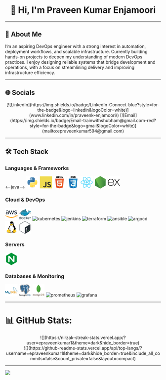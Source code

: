 <div align="center">
  <h1>👋 Hi, I'm Praveen Kumar Enjamoori</h1>
</div>

---
## 🚀 About Me

I’m an aspiring DevOps engineer with a strong interest in automation, deployment workflows, and scalable infrastructure. Currently building hands-on projects to deepen my understanding of modern DevOps practices. I enjoy designing reliable systems that bridge development and operations, with a focus on streamlining delivery and improving infrastructure efficiency.

---

## 🌐 Socials

<div align="center">
<!--   [![Website](https://img.shields.io/badge/Website-trainwithshubham.com-blue?style=for-the-badge&logo=google-chrome&logoColor=white)](https://www.praveen.com) -->
  [![LinkedIn](https://img.shields.io/badge/LinkedIn-Connect-blue?style=for-the-badge&logo=linkedin&logoColor=white)](www.linkedin.com/in/praveenk-enjamoori/)
  [![Email](https://img.shields.io/badge/Email-trainwithshubham@gmail.com-red?style=for-the-badge&logo=gmail&logoColor=white)](mailto:epraveenkumar594@gmail.com)
</div>

---

## 🛠️ Tech Stack

### **Languages & Frameworks**
<p align="left">
  <--java-->
  <img src="https://raw.githubusercontent.com/devicons/devicon/master/icons/python/python-original.svg" alt="python" width="40" height="40"/>
  <img src="https://raw.githubusercontent.com/devicons/devicon/master/icons/javascript/javascript-original.svg" alt="javascript" width="40" height="40"/>
  <img src="https://raw.githubusercontent.com/devicons/devicon/master/icons/html5/html5-original-wordmark.svg" alt="html5" width="40" height="40"/>
  <img src="https://raw.githubusercontent.com/devicons/devicon/master/icons/css3/css3-original-wordmark.svg" alt="css3" width="40" height="40"/>
  <img src="https://raw.githubusercontent.com/devicons/devicon/master/icons/react/react-original.svg" alt="react" width="40" height="40"/>
  <img src="https://raw.githubusercontent.com/devicons/devicon/master/icons/nodejs/nodejs-original.svg" alt="nodejs" width="40" height="40"/>
  <img src="https://raw.githubusercontent.com/devicons/devicon/master/icons/express/express-original.svg" alt="expressjs" width="40" height="40"/>
</p>

### **Cloud & DevOps**
<p align="left">
  <img src="https://raw.githubusercontent.com/devicons/devicon/master/icons/amazonwebservices/amazonwebservices-original-wordmark.svg" alt="aws" width="40" height="40"/>
  <img src="https://raw.githubusercontent.com/devicons/devicon/master/icons/docker/docker-original-wordmark.svg" alt="docker" width="40" height="40"/>
  <img src="https://www.vectorlogo.zone/logos/kubernetes/kubernetes-icon.svg" alt="kubernetes" width="40" height="40"/>
  <img src="https://www.vectorlogo.zone/logos/jenkins/jenkins-icon.svg" alt="jenkins" width="40" height="40"/>
  <img src="https://www.vectorlogo.zone/logos/terraformio/terraformio-icon.svg" alt="terraform" width="40" height="40"/>
  <img src="https://www.vectorlogo.zone/logos/ansible/ansible-icon.svg" alt="ansible" width="40" height="40"/>
  <img src="https://avatars.githubusercontent.com/u/58658190?s=200&v=4" alt="argocd" width="40" height="40"/>
  <img src="https://raw.githubusercontent.com/devicons/devicon/master/icons/linux/linux-original.svg" alt="linux" width="40" height="40"/>
  <img src="https://raw.githubusercontent.com/devicons/devicon/master/icons/bash/bash-original.svg" alt="bash" width="40" height="40"/>
</p>

### **Servers**
<p align="left">
  <img src="https://raw.githubusercontent.com/devicons/devicon/master/icons/nginx/nginx-original.svg" alt="nginx" width="40" height="40"/>
</p>

### **Databases & Monitoring**
<p align="left">
  <img src="https://raw.githubusercontent.com/devicons/devicon/master/icons/mysql/mysql-original-wordmark.svg" alt="mysql" width="40" height="40"/>
  <img src="https://raw.githubusercontent.com/devicons/devicon/master/icons/postgresql/postgresql-original-wordmark.svg" alt="postgresql" width="40" height="40"/>
  <img src="https://raw.githubusercontent.com/devicons/devicon/master/icons/mongodb/mongodb-original-wordmark.svg" alt="mongodb" width="40" height="40"/>
  <img src="https://www.vectorlogo.zone/logos/prometheusio/prometheusio-icon.svg" alt="prometheus" width="40" height="40"/>
  <img src="https://www.vectorlogo.zone/logos/grafana/grafana-icon.svg" alt="grafana" width="40" height="40"/>
</p>

---

# 📊 GitHub Stats:
<div align="center">
  ![](https://nirzak-streak-stats.vercel.app/?user=epraveenkumar1&theme=dark&hide_border=true)<br/>  
  ![](https://github-readme-stats.vercel.app/api/top-langs/?username=epraveenkumar1&theme=dark&hide_border=true&include_all_commits=false&count_private=false&layout=compact)
</div>

---
[![](https://visitcount.itsvg.in/api?id=epraveenkumar1&icon=0&color=0)](https://visitcount.itsvg.in)

